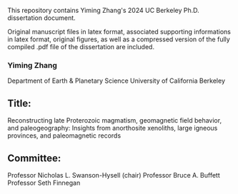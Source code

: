 This repository contains Yiming Zhang's 2024 UC Berkeley Ph.D. dissertation document.

Original manuscript files in latex format, associated supporting informations in latex format, original figures, as well as a compressed version of the fully compiled .pdf file of the dissertation are included. 

### Yiming Zhang

Department of Earth & Planetary Science
University of California Berkeley

## Title:

Reconstructing late Proterozoic magmatism, geomagnetic field behavior, and paleogeography: Insights from anorthosite xenoliths, large igneous provinces, and paleomagnetic records 

## Committee:

Professor Nicholas L. Swanson-Hysell (chair)
Professor Bruce A. Buffett
Professor Seth Finnegan
